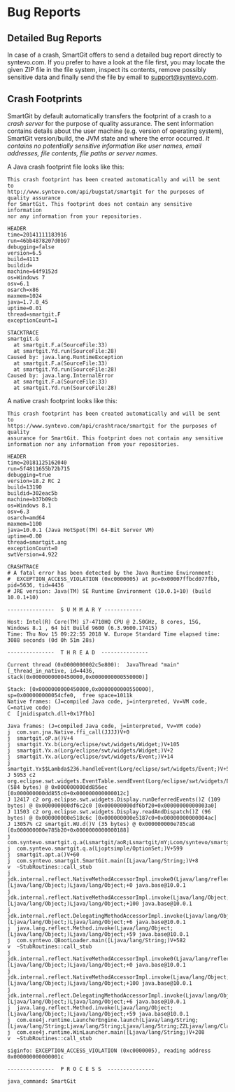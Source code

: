 # Bug Reports

## Detailed Bug Reports

In case of a crash, SmartGit offers to send a detailed bug report
directly to syntevo.com. If you prefer to have a look at the file first,
you may locate the given ZIP file in the file system, inspect its
contents, remove possibly sensitive data and finally send the file by
email to support@syntevo.com.

## Crash Footprints

SmartGit by default automatically transfers the footprint of a crash to
a *crash server* for the purpose of quality assurance. The sent
information contains details about the user machine (e.g. version of
operating system), SmartGit version/build, the JVM state and where the
error occurred. *It contains no potentially sensitive information like
user names, email addresses, file contents, file paths or server names.*

A Java crash footprint file looks like this:



``` text
This crash footprint has been created automatically and will be sent to
http://www.syntevo.com/api/bugstat/smartgit for the purposes of quality assurance
for SmartGit. This footprint does not contain any sensitive information
nor any information from your repositories.

HEADER
time=20141111183916
run=46bb4878207d0b97
debugging=false
version=6.5
build=4113
buildid=
machine=64f9152d
os=Windows 7
osv=6.1
osarch=x86
maxmem=1024
java=1.7.0_45
uptime=0.01
thread=smartgit.F
exceptionCount=1

STACKTRACE
smartgit.G
  at smartgit.F.a(SourceFile:33)
  at smartgit.Yd.run(SourceFile:28)
Caused by: java.lang.RuntimeException
  at smartgit.F.a(SourceFile:33)
  at smartgit.Yd.run(SourceFile:28)
Caused by: java.lang.InternalError
  at smartgit.F.a(SourceFile:33)
  at smartgit.Yd.run(SourceFile:28)
```



A native crash footprint looks like this:



``` text
This crash footprint has been created automatically and will be sent to
https://www.syntevo.com/api/crashtrace/smartgit for the purposes of quality
assurance for SmartGit. This footprint does not contain any sensitive
information nor any information from your repositories.

HEADER
time=20181125162040
run=5f4811655b72b715
debugging=true
version=18.2 RC 2
build=13190
buildid=302eac5b
machine=b37b09cb
os=Windows 8.1
osv=6.3
osarch=amd64
maxmem=1100
java=10.0.1 (Java HotSpot(TM) 64-Bit Server VM)
uptime=0.00
thread=smartgit.ang
exceptionCount=0
swtVersion=4.922

CRASHTRACE
# A fatal error has been detected by the Java Runtime Environment:
#  EXCEPTION_ACCESS_VIOLATION (0xc0000005) at pc=0x00007ffbcd077fbb, pid=5636, tid=4436
# JRE version: Java(TM) SE Runtime Environment (10.0.1+10) (build 10.0.1+10)

---------------  S U M M A R Y ------------

Host: Intel(R) Core(TM) i7-4710HQ CPU @ 2.50GHz, 8 cores, 15G,  Windows 8.1 , 64 bit Build 9600 (6.3.9600.17415)
Time: Thu Nov 15 09:22:55 2018 W. Europe Standard Time elapsed time: 3088 seconds (0d 0h 51m 28s)

---------------  T H R E A D  ---------------

Current thread (0x0000000002c5e800):  JavaThread "main" [_thread_in_native, id=4436, stack(0x0000000000450000,0x0000000000550000)]

Stack: [0x0000000000450000,0x0000000000550000],  sp=0x000000000054cfe0,  free space=1011k
Native frames: (J=compiled Java code, j=interpreted, Vv=VM code, C=native code)
C  [jnidispatch.dll+0x17fbb]

Java frames: (J=compiled Java code, j=interpreted, Vv=VM code)
j  com.sun.jna.Native.ffi_call(JJJJ)V+0
j  smartgit.oP.a()V+4
j  smartgit.Yx.b(Lorg/eclipse/swt/widgets/Widget;)V+105
j  smartgit.Yx.a(Lorg/eclipse/swt/widgets/Widget;)V+2
j  smartgit.Yx.a(Lorg/eclipse/swt/widgets/Event;)V+14
j  smartgit.Yx$$Lambda$236.handleEvent(Lorg/eclipse/swt/widgets/Event;)V+5
J 5953 c2 org.eclipse.swt.widgets.EventTable.sendEvent(Lorg/eclipse/swt/widgets/Event;)V (584 bytes) @ 0x000000000dd856ec [0x000000000dd855c0+0x000000000000012c]
J 12417 c2 org.eclipse.swt.widgets.Display.runDeferredEvents()Z (109 bytes) @ 0x000000000df6c2c0 [0x000000000df6bf20+0x00000000000003a0]
J 11503 c2 org.eclipse.swt.widgets.Display.readAndDispatch()Z (96 bytes) @ 0x000000000e518c6c [0x000000000e5187c0+0x00000000000004ac]
J 13057% c2 smartgit.WU.d()V (35 bytes) @ 0x000000000e785ca8 [0x000000000e785b20+0x0000000000000188]
j  com.syntevo.smartgit.q.a(Lsmartgit/aoR;Lsmartgit/mY;Lcom/syntevo/smartgit/aE;Ljava/lang/Boolean;Lsmartgit/ajS;)V+493
j  com.syntevo.smartgit.q.a(Ljoptsimple/OptionSet;)V+599
j  smartgit.apt.a()V+60
j  com.syntevo.smartgit.SmartGit.main([Ljava/lang/String;)V+8
v  ~StubRoutines::call_stub
j  jdk.internal.reflect.NativeMethodAccessorImpl.invoke0(Ljava/lang/reflect/Method;Ljava/lang/Object;[Ljava/lang/Object;)Ljava/lang/Object;+0 java.base@10.0.1
j  jdk.internal.reflect.NativeMethodAccessorImpl.invoke(Ljava/lang/Object;[Ljava/lang/Object;)Ljava/lang/Object;+100 java.base@10.0.1
j  jdk.internal.reflect.DelegatingMethodAccessorImpl.invoke(Ljava/lang/Object;[Ljava/lang/Object;)Ljava/lang/Object;+6 java.base@10.0.1
j  java.lang.reflect.Method.invoke(Ljava/lang/Object;[Ljava/lang/Object;)Ljava/lang/Object;+59 java.base@10.0.1
j  com.syntevo.QBootLoader.main([Ljava/lang/String;)V+582
v  ~StubRoutines::call_stub
j  jdk.internal.reflect.NativeMethodAccessorImpl.invoke0(Ljava/lang/reflect/Method;Ljava/lang/Object;[Ljava/lang/Object;)Ljava/lang/Object;+0 java.base@10.0.1
j  jdk.internal.reflect.NativeMethodAccessorImpl.invoke(Ljava/lang/Object;[Ljava/lang/Object;)Ljava/lang/Object;+100 java.base@10.0.1
j  jdk.internal.reflect.DelegatingMethodAccessorImpl.invoke(Ljava/lang/Object;[Ljava/lang/Object;)Ljava/lang/Object;+6 java.base@10.0.1
j  java.lang.reflect.Method.invoke(Ljava/lang/Object;[Ljava/lang/Object;)Ljava/lang/Object;+59 java.base@10.0.1
j  com.exe4j.runtime.LauncherEngine.launch(Ljava/lang/String;[Ljava/lang/String;Ljava/lang/String;Ljava/lang/String;ZZLjava/lang/ClassLoader;)V+186
j  com.exe4j.runtime.WinLauncher.main([Ljava/lang/String;)V+208
v  ~StubRoutines::call_stub

siginfo: EXCEPTION_ACCESS_VIOLATION (0xc0000005), reading address 0x000000000000001c

---------------  P R O C E S S  ---------------

java_command: SmartGit
```


